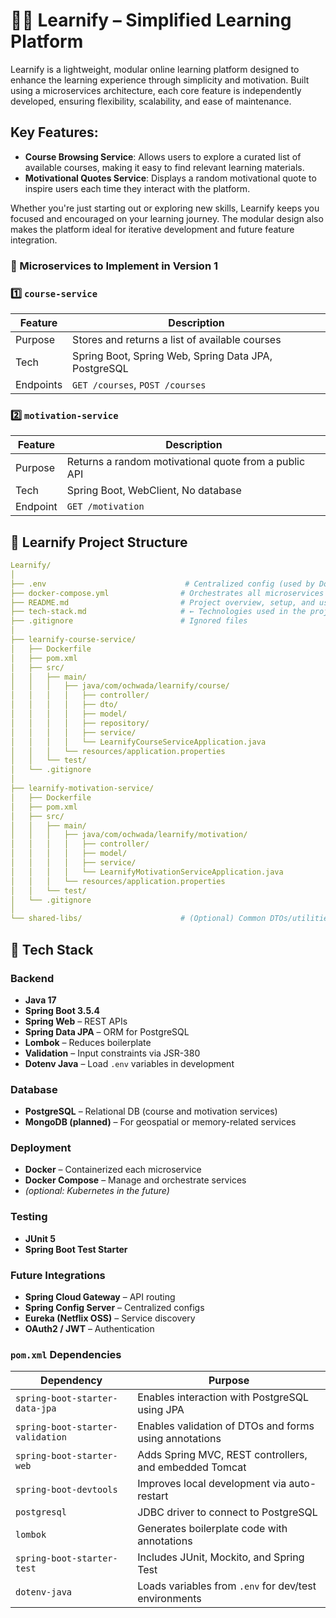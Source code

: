 # 🧑‍🎓 Learnify – Simplified Learning Platform

Learnify is a lightweight, modular online learning platform designed to enhance the learning experience through 
simplicity and motivation. Built using a microservices architecture, each core feature is independently developed, 
ensuring flexibility, scalability, and ease of maintenance.

## Key Features:
- **Course Browsing Service**: Allows users to explore a curated list of available courses, making it easy to find 
relevant learning materials. 
- **Motivational Quotes Service**: Displays a random motivational quote to inspire users each time they interact with 
the platform.

Whether you're just starting out or exploring new skills, Learnify keeps you focused and encouraged on your learning 
journey. The modular design also makes the platform ideal for iterative development and future feature integration.

### 🔬 Microservices to Implement in Version 1

### 1️⃣ `course-service`
| Feature   | Description                                          |
|-----------|------------------------------------------------------|
| Purpose   | Stores and returns a list of available courses       |
| Tech      | Spring Boot, Spring Web, Spring Data JPA, PostgreSQL |
| Endpoints | `GET /courses`, `POST /courses`                      |

### 2️⃣ `motivation-service`
| Feature  | Description                                           |
|----------|-------------------------------------------------------|
| Purpose  | Returns a random motivational quote from a public API |
| Tech     | Spring Boot, WebClient, No database                   |
| Endpoint | `GET /motivation`                                     |


##  📂 Learnify Project Structure

```yaml
Learnify/
│
├── .env                               # Centralized config (used by Docker or Dotenv loader)
├── docker-compose.yml                # Orchestrates all microservices and dependencies
├── README.md                         # Project overview, setup, and usage
├── tech-stack.md                     # ← Technologies used in the project
├── .gitignore                        # Ignored files
│
├── learnify-course-service/
│   ├── Dockerfile
│   ├── pom.xml
│   ├── src/
│   │   ├── main/
│   │   │   ├── java/com/ochwada/learnify/course/
│   │   │   │   ├── controller/
│   │   │   │   ├── dto/
│   │   │   │   ├── model/
│   │   │   │   ├── repository/
│   │   │   │   ├── service/
│   │   │   │   └── LearnifyCourseServiceApplication.java
│   │   │   └── resources/application.properties
│   │   └── test/
│   └── .gitignore
│
├── learnify-motivation-service/
│   ├── Dockerfile
│   ├── pom.xml
│   ├── src/
│   │   ├── main/
│   │   │   ├── java/com/ochwada/learnify/motivation/
│   │   │   │   ├── controller/
│   │   │   │   ├── model/
│   │   │   │   ├── service/
│   │   │   │   └── LearnifyMotivationServiceApplication.java
│   │   │   └── resources/application.properties
│   │   └── test/
│   └── .gitignore
│
└── shared-libs/                      # (Optional) Common DTOs/utilities for reuse

```

## 🧰 Tech Stack

###  Backend
- **Java 17**
- **Spring Boot 3.5.4**
- **Spring Web** – REST APIs
- **Spring Data JPA** – ORM for PostgreSQL
- **Lombok** – Reduces boilerplate
- **Validation** – Input constraints via JSR-380
- **Dotenv Java** – Load `.env` variables in development

### Database
- **PostgreSQL** – Relational DB (course and motivation services)
- **MongoDB (planned)** – For geospatial or memory-related services

###  Deployment
- **Docker** – Containerized each microservice
- **Docker Compose** – Manage and orchestrate services
- *(optional: Kubernetes in the future)*

###  Testing
- **JUnit 5**
- **Spring Boot Test Starter**

###   Future Integrations
- **Spring Cloud Gateway** – API routing
- **Spring Config Server** – Centralized configs
- **Eureka (Netflix OSS)** – Service discovery
- **OAuth2 / JWT** – Authentication

### `pom.xml` Dependencies

| Dependency                       | Purpose                                                |
|----------------------------------|--------------------------------------------------------|
| `spring-boot-starter-data-jpa`   | Enables interaction with PostgreSQL using JPA          |
| `spring-boot-starter-validation` | Enables validation of DTOs and forms using annotations |
| `spring-boot-starter-web`        | Adds Spring MVC, REST controllers, and embedded Tomcat |
| `spring-boot-devtools`           | Improves local development via auto-restart            |
| `postgresql`                     | JDBC driver to connect to PostgreSQL                   |
| `lombok`                         | Generates boilerplate code with annotations            |
| `spring-boot-starter-test`       | Includes JUnit, Mockito, and Spring Test               |
| `dotenv-java`                    | Loads variables from `.env` for dev/test environments  |
